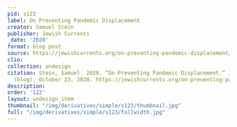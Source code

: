 ```yaml
---
pid: s123
label: On Preventing Pandemic Displacement
creator: Samuel Stein
publisher: Jewish Currents
_date: '2020'
format: blog post
source: https://jewishcurrents.org/on-preventing-pandemic-displacement/
clio:
collection: undesign
citation: Stein, Samuel. 2020. “On Preventing Pandemic Displacement.” Jewish Currents
  (blog). October 23, 2020. https://jewishcurrents.org/on-preventing-pandemic-displacement/.
description:
order: '122'
layout: undesign_item
thumbnail: "/img/derivatives/simple/s123/thumbnail.jpg"
full: "/img/derivatives/simple/s123/fullwidth.jpg"
---
```

